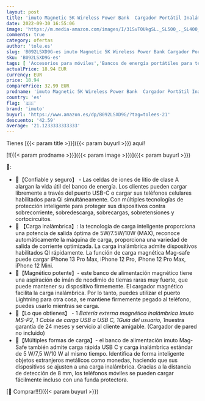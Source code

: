 ```yaml
---
layout: post
title: 'imuto Magnetic 5K Wireless Power Bank  Cargador Portátil Inalámbrico mag-Safe 5000mAh 15W Compatible con iPhone 13 Pro Max/12/12 Mini/12 Pro/12 Pro MAX y Más'
date: 2022-09-30 16:55:06
image: 'https://m.media-amazon.com/images/I/31SvT0UkgSL._SL500_._SL400_.jpg'
comments: true
category: ofertas
author: 'tole.es'
slug: 'B092LSXD9G-es imuto Magnetic 5K Wireless Power Bank Cargador Portátil...'
sku: 'B092LSXD9G-es'
tags: [ 'Accesorios para móviles','Bancos de energía portátiles para teléfonos móviles','Cargadores para móviles','Comunicación móvil y accesorios','Electrónica','imuto','iphone','🇪🇸', ]
actualPrice: 18.94 EUR
currency: EUR
price: 18.94
comparePrice: 32.99 EUR
prodname: 'imuto Magnetic 5K Wireless Power Bank  Cargador Portátil Inalámbrico mag-Safe 5000mAh 15W Compatible con iPhone 13 Pro Max/12/12 Mini/12 Pro/12 Pro MAX y Más'
country: 'es'
flag: '🇪🇸'
brand: 'imuto'
buyurl: 'https://www.amazon.es/dp/B092LSXD9G/?tag=tolees-21'
descuento: '42.59'
average: '21.1233333333333'
---
```


Tienes [{{< param title >}}]({{< param buyurl >}}) aqui!

[![{{< param prodname >}}]({{< param image >}})]({{< param buyurl >}})

🔎:

- 🍏【Confiable y seguro】 - Las celdas de iones de litio de clase A alargan la vida útil del banco de energía. Los clientes pueden cargar libremente a través del puerto USB-C o cargar sus teléfonos celulares habilitados para Qi simultáneamente. Con múltiples tecnologías de protección inteligente para proteger sus dispositivos contra sobrecorriente, sobredescarga, sobrecargas, sobretensiones y cortocircuitos.
- 🍏 【Carga inalámbrica】: la tecnología de carga inteligente proporciona una potencia de salida óptima de 5W/7.5W/10W (MAX), reconoce automáticamente la máquina de carga, proporciona una variedad de salida de corriente optimizada. La carga inalámbrica admite dispositivos habilitados QI rápidamente. La función de carga magnética Mag-safe puede cargar iPhone 13 Pro Max, iPhone 12 Pro, iPhone 12 Pro Max, iPhone 12 Mini.
- 🍏【Magnético potente】- este banco de alimentación magnético tiene una aspiración de imán de neodimio de tierras raras muy fuerte, que puede mantener su dispositivo firmemente. El cargador magnético facilita la carga inalámbrica. Por lo tanto, puedes utilizar el puerto Lightning para otra cosa, se mantiene firmemente pegado al teléfono, puedes usarlo mientras se carga.
- 🍏【Lo que obtienes】 - 1 *Batería externa magnética inalámbrica Imuto MS-P2, 1 *Cable de carga USB a USB C, 1*Guía del usuario, 1*nuestra garantía de 24 meses y servicio al cliente amigable. (Cargador de pared no incluido)
- 🍏【Múltiples formas de carga】- el banco de alimentación imuto Mag-Safe también admite carga rápida USB C y carga inalámbrica estándar de 5 W/7,5 W/10 W al mismo tiempo. Identifica de forma inteligente objetos extranjeros metálicos como monedas, haciendo que sus dispositivos se ajusten a una carga inalámbrica. Gracias a la distancia de detección de 8 mm, los teléfonos móviles se pueden cargar fácilmente incluso con una funda protectora.

[🛒 Comprar!!!]({{< param buyurl >}})

